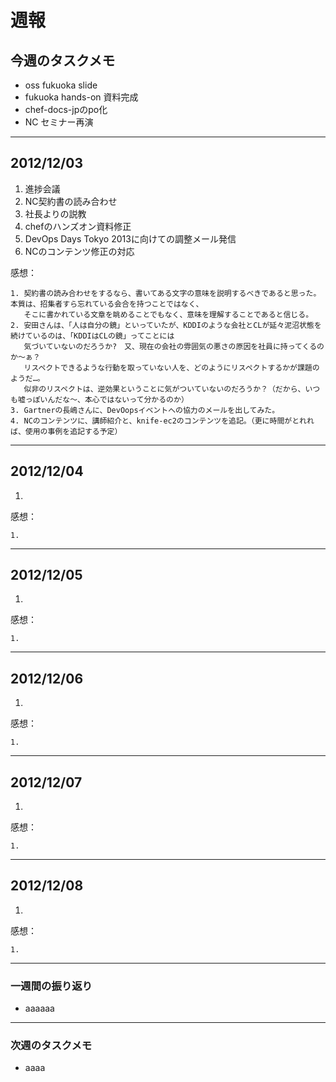 # 週報


## 今週のタスクメモ

- oss fukuoka slide
- fukuoka hands-on 資料完成
- chef-docs-jpのpo化
- NC セミナー再演

---

## 2012/12/03

1. 進捗会議
2. NC契約書の読み合わせ
3. 社長よりの説教
4. chefのハンズオン資料修正
5. DevOps Days Tokyo 2013に向けての調整メール発信
6. NCのコンテンツ修正の対応

感想：

	1. 契約書の読み合わせをするなら、書いてある文字の意味を説明するべきであると思った。本質は、招集者すら忘れている会合を持つことではなく、
	   そこに書かれている文章を眺めることでもなく、意味を理解することであると信じる。
	2. 安田さんは、「人は自分の鏡」といっていたが、KDDIのような会社とCLが延々泥沼状態を続けているのは、「KDDIはCLの鏡」ってことには
	   気づいていないのだろうか?　又、現在の会社の雰囲気の悪さの原因を社員に持ってくるのか〜ぁ？
	   リスペクトできるような行動を取っていない人を、どのようにリスペクトするかが課題のようだ…。
	   似非のリスペクトは、逆効果ということに気がついていないのだろうか？（だから、いつも嘘っぽいんだな〜、本心ではないって分かるのか）
	3. Gartnerの長嶋さんに、DevOopsイベントへの協力のメールを出してみた。
	4. NCのコンテンツに、講師紹介と、knife-ec2のコンテンツを追記。（更に時間がとれれば、使用の事例を追記する予定） 

---


## 2012/12/04

1.

感想：

	1.


---

## 2012/12/05

1. 

感想：

	1.
	
		
---

## 2012/12/06

1.
 

感想：

	1. 
	

---

## 2012/12/07

1.
 

感想：

	1. 
---

## 2012/12/08

1.
 

感想：

	1. 
---


### 一週間の振り返り

- aaaaaa

---
 
### 次週のタスクメモ

- aaaa